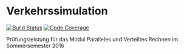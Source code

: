 # Verkehrssimulation 
[![Build Status](https://travis-ci.com/kutzilla/trafficsimulator.svg?token=sVFsn6MbRsFLvenMx9sG&branch=master)](https://travis-ci.com/kutzilla/trafficsimulator) 
[![Code Coverage](https://img.shields.io/codecov/c/token/Zy0A8iM918/github/kutzilla/trafficsimulator.svg)](https://codecov.io/gh/kutzilla/trafficsimulator)

Prüfungsleistung für das Modul Paralleles und Verteiltes Rechnen im Sommersemester 2016
